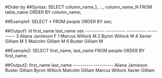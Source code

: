 #Order by
##Syntax:
	SELECT column_name_1, ..., column_name_N FROM
    table_name ORDER BY column_name;

##Example1:
	SELECT * FROM people ORDER BY sex;

##Output1:
	id          first_name  last_name   sex
	----------  ----------  ----------  ----------
	3           Aliana      Jamieson    F
	1           Marcus      Willock     M
	2           Byron       Willock     M
	4           Xavier      Gilliam     M
	5           Malcolm     Gilliam     M
	6           Buster      Gilliam     M

##Example2:
	SELECT first_name, last_name FROM people
    ORDER BY first_name;

##Output2:
	first_name  last_name
	----------  ----------
	Aliana      Jamieson
	Buster      Gilliam
	Byron       Willock
	Malcolm     Gilliam
	Marcus      Willock
	Xavier      Gilliam
